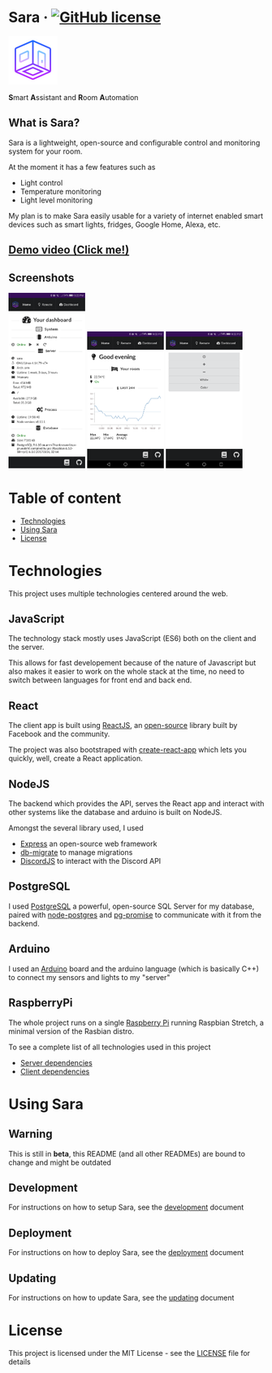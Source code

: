 #  Sara &middot; [![GitHub license](https://img.shields.io/badge/license-MIT-blue.svg)](LICENSE)
![](doc/assets/icon-96.png)

**S**mart **A**ssistant and **R**oom **A**utomation

## What is Sara?
Sara is a lightweight, open-source and configurable control and monitoring system for your room.

At the moment it has a few features such as
* Light control
* Temperature monitoring
* Light level monitoring

My plan is to make Sara easily usable for a variety of internet enabled smart devices such as smart lights, fridges, Google Home, Alexa, etc.

## [Demo video (Click me!)](https://streamable.com/bs8f8)

## Screenshots

<img src="doc/assets/dashboard-m.jpg" width="30%"> <img src="doc/assets/home-m-1.png" width="30%"> <img src="doc/assets/remote-m.png" width="30%">

# Table of content
- [Technologies](#technologies)
- [Using Sara](#using-sara)
- [License](#license)

# Technologies
This project uses multiple technologies centered around the web.

## JavaScript
The technology stack mostly uses JavaScript (ES6) both on the client and the server.

This allows for fast developement because of the nature of Javascript but also makes it easier to work on the whole stack at the time, no need to switch between languages for front end and back end.

## React
The client app is built using [ReactJS](https://reactjs.org/), an [open-source](https://github.com/facebook/react/) library built by Facebook and the community.

The project was also bootstraped with [create-react-app](https://github.com/facebook/create-react-app) which lets you quickly, well, create a React application.

## NodeJS
The backend which provides the API, serves the React app and interact with other systems like the database and arduino is built on NodeJS.

Amongst the several library used, I used
- [Express](https://expressjs.com/) an open-source web framework
- [db-migrate](https://github.com/db-migrate/node-db-migrate) to manage migrations
- [DiscordJS](https://discord.js.org/#/) to interact with the Discord API

## PostgreSQL
I used [PostgreSQL](https://www.postgresql.org/) a powerful, open-source SQL Server for my database, paired with [node-postgres](https://node-postgres.com/) and [pg-promise](https://github.com/vitaly-t/pg-promise) to communicate with it from the backend.

## Arduino
I used an [Arduino](https://www.arduino.cc/) board and the arduino language (which is basically C++) to connect my sensors and lights to my "server"

## RaspberryPi
The whole project runs on a single [Raspberry Pi](https://www.raspberrypi.org/) running Raspbian Stretch, a minimal version of the Rasbian distro.

To see a complete list of all technologies used in this project

- [Server dependencies](backend/package.json)
- [Client dependencies](client/package.json)


# Using Sara
## Warning
This is still in **beta**, this README (and all other READMEs) are bound to change and might be outdated

## Development
For instructions on how to setup Sara, see the [development](doc/development.md) document

## Deployment
For instructions on how to deploy Sara, see the [deployment](doc/deployment.md) document

## Updating
For instructions on how to update Sara, see the [updating](doc/updating.md) document

# License

This project is licensed under the MIT License - see the [LICENSE](LICENSE) file for details
